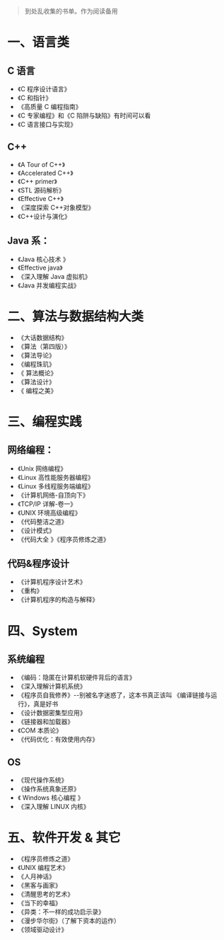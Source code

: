 > 到处乱收集的书单。作为阅读备用

# 一、语言类

## C 语言

- 《C 程序设计语言》
- 《C 和指针》
- 《高质量 C 编程指南》
- 《C 专家编程》和《C 陷阱与缺陷》有时间可以看
- 《C 语言接口与实现》

## C++

- 《A Tour of C++》
- 《Accelerated C++》
- 《C++ primer》
- 《STL 源码解析》
- 《Effective C++》
- 《深度探索 C++对象模型》
- 《C++设计与演化》

## Java 系：

- 《Java 核心技术 》
- 《Effective java》
- 《深入理解 Java 虚拟机》
- 《Java 并发编程实战》

# 二、算法与数据结构大类

- 《大话数据结构》
- 《算法（第四版）》
- 《算法导论》
- 《编程珠玑》
- 《 算法概论》
- 《算法设计》
- 《 编程之美》

# 三、编程实践

## 网络编程：

- 《Unix 网络编程》
- 《Linux 高性能服务器编程》
- 《Linux 多线程服务端编程》
- 《计算机网络-自顶向下》
- 《TCP/IP 详解-卷一》
- 《UNIX 环境高级编程》
- 《代码整洁之道》
- 《设计模式》
- 《代码大全 》《程序员修炼之道》

## 代码&程序设计

- 《计算机程序设计艺术》
- 《重构》
- 《计算机程序的构造与解释》

# 四、System

## 系统编程

- 《编码：隐匿在计算机软硬件背后的语言》
- 《深入理解计算机系统》
- 《程序员自我修养》--别被名字迷惑了，这本书真正该叫 《编译链接与运行》，真是好书
- 《设计数据密集型应用》
- 《链接器和加载器》
- 《COM 本质论》
- 《代码优化：有效使用内存》

## OS

- 《现代操作系统》
- 《操作系统真象还原》
- 《 Windows 核心编程 》
- 《深入理解 LINUX 内核》

# 五、软件开发 & 其它

- 《程序员修炼之道》
- 《UNIX 编程艺术》
- 《人月神话》
- 《黑客与画家》
- 《清醒思考的艺术》
- 《当下的幸福》
- 《异类：不一样的成功启示录》
- 《漫步华尔街》（了解下资本的运作）
- 《领域驱动设计》
